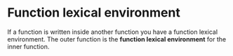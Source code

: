 # Function lexical environment

If a function is written inside another function you have a function lexical environment. The outer function is the **function lexical environment** for the inner function.
